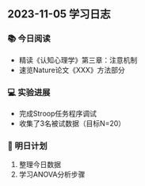 ## 2023-11-05 学习日志

### 📚 今日阅读
- 精读《认知心理学》第三章：注意机制
- 速览Nature论文《XXX》方法部分

### 💻 实验进展
- 完成Stroop任务程序调试
- 收集了3名被试数据（目标N=20）

### 🧠 明日计划
1. 整理今日数据
2. 学习ANOVA分析步骤
